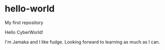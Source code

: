 # hello-world
My first repository

Hello CyberWorld!

I'm Jamaka and I like fudge. Looking forward to learning as much as I can.
